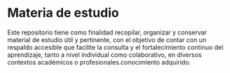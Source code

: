 # Materia de estudio
Este repositorio tiene como finalidad recopilar, organizar y conservar material de estudio útil y pertinente, con el objetivo de contar con un respaldo accesible que facilite la consulta y el fortalecimiento continuo del aprendizaje, tanto a nivel individual como colaborativo, en diversos contextos académicos o profesionales.conocimiento adquirido.

